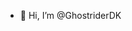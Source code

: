 - 👋 Hi, I’m @GhostriderDK


<!---
GhostriderDK/GhostriderDK is a ✨ special ✨ repository because its `README.md` (this file) appears on your GitHub profile.
You can click the Preview link to take a look at your changes.
--->
